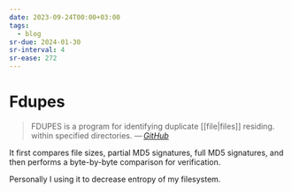 ```yaml
---
date: 2023-09-24T00:00+03:00
tags:
  - blog
sr-due: 2024-01-30
sr-interval: 4
sr-ease: 272
---
```


# Fdupes

> FDUPES is a program for identifying duplicate [[file|files]] residing. within
> specified directories.
> — <cite>[GitHub](https://github.com/adrianlopezroche/fdupes)</cite>

It first compares file sizes, partial MD5 signatures, full MD5 signatures, and
then performs a byte-by-byte comparison for verification.

Personally I using it to decrease entropy of my filesystem.
